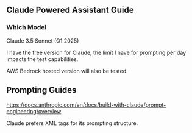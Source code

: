 ## Claude Powered Assistant Guide

### Which Model
Claude 3.5 Sonnet (Q1 2025) 

I have the free version for Claude, the limit I have for prompting per day impacts the test capabilities.

AWS Bedrock hosted version will also be tested. 

## Prompting Guides

https://docs.anthropic.com/en/docs/build-with-claude/prompt-engineering/overview

Claude prefers XML tags for its prompting structure.
